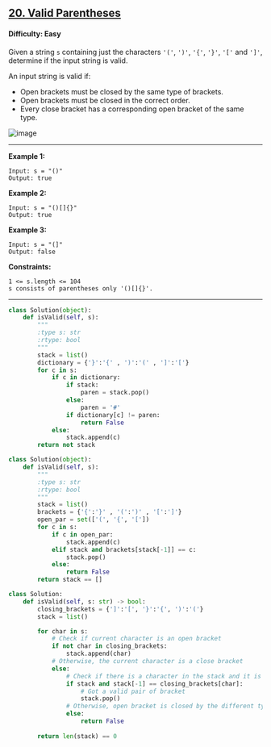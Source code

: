 ## [20. Valid Parentheses](https://leetcode.com/problems/valid-parentheses/)

#### Difficulty: Easy

Given a string ```s``` containing just the characters ```'('```, ```')'```, ```'{'```, ```'}'```, ```'['``` and ```']'```, determine if the input string is valid.

An input string is valid if:

- Open brackets must be closed by the same type of brackets.
- Open brackets must be closed in the correct order.
- Every close bracket has a corresponding open bracket of the same type.

![image](https://user-images.githubusercontent.com/35042430/207241914-2de3acf7-bcc0-42ae-9897-ed929081e03a.png)

---

__Example 1:__
```
Input: s = "()"
Output: true
```

__Example 2:__
```
Input: s = "()[]{}"
Output: true
```

__Example 3:__
```
Input: s = "(]"
Output: false
```

__Constraints:__
```
1 <= s.length <= 104
s consists of parentheses only '()[]{}'.
```

---

```Python
class Solution(object):
    def isValid(self, s):
        """
        :type s: str
        :rtype: bool
        """
        stack = list()
        dictionary = {'}':'{' , ')':'(' , ']':'['}
        for c in s:
            if c in dictionary:
                if stack:
                    paren = stack.pop()
                else:
                    paren = '#'
                if dictionary[c] != paren:
                    return False
            else:
                stack.append(c)
        return not stack
```

```Python
class Solution(object):
    def isValid(self, s):
        """
        :type s: str
        :rtype: bool
        """
        stack = list()
        brackets = {'{':'}' , '(':')' , '[':']'}
        open_par = set(['(', '{', '['])
        for c in s:
            if c in open_par:
                stack.append(c)
            elif stack and brackets[stack[-1]] == c:
                stack.pop()
            else:
                return False
        return stack == []
```

```Python
class Solution:
    def isValid(self, s: str) -> bool:
        closing_brackets = {']':'[', '}':'{', ')':'('}
        stack = list()

        for char in s:
            # Check if current character is an open bracket
            if not char in closing_brackets:
                stack.append(char)
            # Otherwise, the current character is a close bracket
            else:
                # Check if there is a character in the stack and it is the open bracket of the same type as the current character
                if stack and stack[-1] == closing_brackets[char]:
                    # Got a valid pair of bracket
                    stack.pop()
                # Otherwise, open bracket is closed by the different type of bracket
                else:
                    return False
        
        return len(stack) == 0
```
